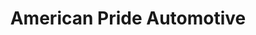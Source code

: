 ---
title: "American Pride Automotive"
url: /williamsburg/american-pride-automotive/
shop: car repair
---